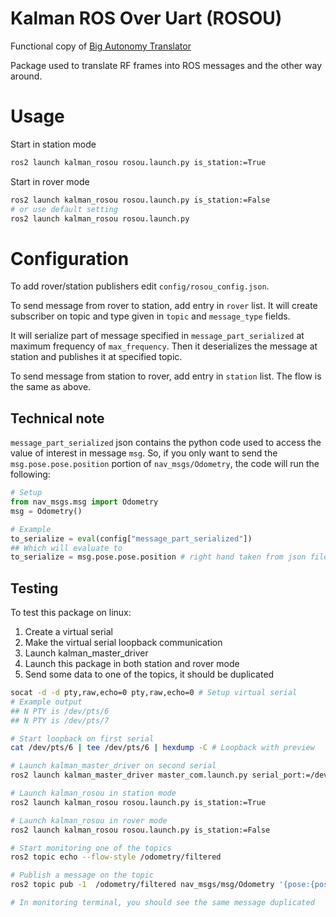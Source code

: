 # Kalman ROS Over Uart (ROSOU)
Functional copy of [Big Autonomy Translator](https://github.com/agh-space-systems-rover/big_autonomy_translator)

Package used to translate RF frames into ROS messages and the other way around.

# Usage
Start in station mode
```bash
ros2 launch kalman_rosou rosou.launch.py is_station:=True
```

Start in rover mode
```bash
ros2 launch kalman_rosou rosou.launch.py is_station:=False
# or use default setting
ros2 launch kalman_rosou rosou.launch.py
```

# Configuration

To add rover/station publishers edit `config/rosou_config.json`.

To send message from rover to station, add entry in `rover` list.  It will
create subscriber on topic and type given in `topic` and `message_type` fields.

It will serialize part of message specified in `message_part_serialized` at
maximum frequency of `max_frequency`. Then it deserializes the message at
station and publishes it at specified topic.

To send message from station to rover, add entry in `station` list. The flow is
the same as above.

## Technical note
`message_part_serialized` json contains the python code used to access the value of interest
in message `msg`.
So, if you only want to send the `msg.pose.pose.position` portion of `nav_msgs/Odometry`, the
code will run the following:
```python
# Setup
from nav_msgs.msg import Odometry
msg = Odometry()

# Example
to_serialize = eval(config["message_part_serialized"])
## Which will evaluate to
to_serialize = msg.pose.pose.position # right hand taken from json file
```

## Testing
To test this package on linux:
1. Create a virtual serial
2. Make the virtual serial loopback communication
3. Launch kalman_master_driver
4. Launch this package in both station and rover mode
5. Send some data to one of the topics, it should be duplicated

```bash
socat -d -d pty,raw,echo=0 pty,raw,echo=0 # Setup virtual serial
# Example output
## N PTY is /dev/pts/6
## N PTY is /dev/pts/7

# Start loopback on first serial
cat /dev/pts/6 | tee /dev/pts/6 | hexdump -C # Loopback with preview

# Launch kalman_master_driver on second serial 
ros2 launch kalman_master_driver master_com.launch.py serial_port:=/dev/pts/7

# Launch kalman_rosou in station mode
ros2 launch kalman_rosou rosou.launch.py is_station:=True

# Launch kalman_rosou in rover mode
ros2 launch kalman_rosou rosou.launch.py is_station:=False

# Start monitoring one of the topics
ros2 topic echo --flow-style /odometry/filtered

# Publish a message on the topic 
ros2 topic pub -1  /odometry/filtered nav_msgs/msg/Odometry '{pose:{pose:{position:{x: 1}}}}'

# In monitoring terminal, you should see the same message duplicated
```